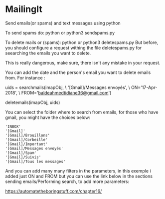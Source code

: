 # MailingIt
Send emails(or spams) and text messages using python

To send spams do: python or python3 sendspams.py 

To delete mails or (spams): python or python3 deletespams.py
But before, you should configure a request withing the file deletespams.py for seearching the emails you want to delete.

This is really dangerous, make sure, there isn't any mistake in your request.

You can add the date and the person's email you want to delete emails from. For instance :

 uids = searchmails(imapObj, \\
                    '[Gmail]/Messages envoyés', \\
                     ON='17-Apr-2018', \\
                     FROM='baldeahmedtidiane36@gmail.com')

 deletemails(imapObj, uids)
 
 You can select the folder where to search from emails, for those who have gmail, you might have the choices below:
     
    'INBOX'
    '[Gmail]'
    '[Gmail]/Brouillons'
    '[Gmail]/Corbeille'
    '[Gmail]/Important'
    '[Gmail]/Messages envoyés'
    '[Gmail]/Spam'
    '[Gmail]/Suivis'
    '[Gmail]/Tous les messages'
   
And you can add many many filters in the parameters, in this exemple i added just ON and FROM but you can use the link below
in the sections sending emails/Performing search, to add more parameters:

https://automatetheboringstuff.com/chapter16/
